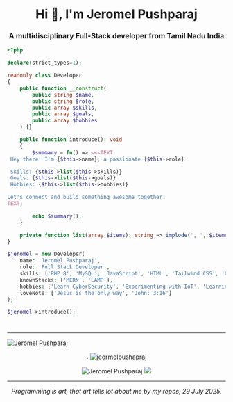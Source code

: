 

<h1 align="center">Hi 👋, I'm Jeromel Pushparaj</h1>
<h3 align="center">A multidisciplinary Full-Stack developer from Tamil Nadu India</h3>

```php
<?php

declare(strict_types=1);

readonly class Developer
{
    public function __construct(
        public string $name,
        public string $role,
        public array $skills,
        public array $goals,
        public array $hobbies
    ) {}

    public function introduce(): void
    {
        $summary = fn() => <<<TEXT
 Hey there! I'm {$this->name}, a passionate {$this->role} 

 Skills: {$this->list($this->skills)}
 Goals: {$this->list($this->goals)}
 Hobbies: {$this->list($this->hobbies)}

Let's connect and build something awesome together! 
TEXT;

        echo $summary();
    }

    private function list(array $items): string => implode(', ', $items);
}

$jeromel = new Developer(
    name: 'Jeromel Pushparaj',
    role: 'Full Stack Developer',
    skills: ['PHP 8', 'MySQL', 'JavaScript', 'HTML', 'Tailwind CSS', 'Laravel', 'Linux', 'MongoDB'],
    knownStacks: ['MERN', 'LAMP'],
    hobbies: ['Learn CyberSecurity', 'Experimenting with IoT', 'Learning about personal financial'],
    loveNote: ['Jesus is the only way', 'John: 3:16']
);

$jeromel->introduce();

```
<h1 align="center"> </h1>
<hr>
   <img src="https://komarev.com/ghpvc/?username=Jeromel-Pushparaj&label=Profile%20views&color=0e75b6&style=flat&theme=github_dark" alt="Jeromel Pushparaj" /> 
   <p align="center">.
   <img align="center" src="https://github-readme-stats.vercel.app/api/top-langs?username=Jeromel-Pushparaj&show_icons=true&locale=en&layout=compact&theme=github_dark" alt="jeormelpushapraj" /> 
       </p>
<p align="center"> 
    <img src="https://github-readme-stats.vercel.app/api?username=Jeromel-Pushparaj&show_icons=true&locale=en&theme=github_dark" alt="Jeromel Pushparaj" />
    <img src="https://github-readme-streak-stats.herokuapp.com/?user=Jeromel-Pushparaj&theme=github-dark-blue">
</p>
<hr>
<p align="center"><i align="center">
 Programming is art, that art tells lot about me by my repos, <time>29 July 2025<!---29-07-2025 18:07:47---></time>.
 </i>
 </p>

